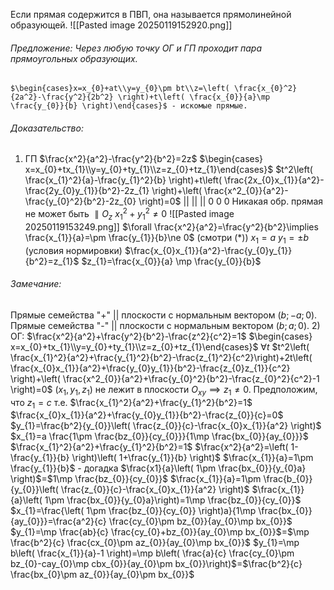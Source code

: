 
Если прямая содержится в ПВП, она называется прямолинейной образующей.
![[Pasted image 20250119152920.png]]

###### Предложение: Через любую точку ОГ и ГП проходит пара прямоугольных образующих.
	$\begin{cases}x=x_{0}+at\\y=y_{0}\pm bt\\z=\left( \frac{x_{0}^2}{2a^2}-\frac{y^2}{2b^2} \right)+t\left( \frac{x_{0}}{a}\mp \frac{y_{0}}{b} \right)\end{cases}$ - искомые прямые.
###### Доказательство: 
1) ГП $\frac{x^2}{a^2}-\frac{y^2}{b^2}=2z$ 
$\begin{cases} x=x_{0}+tx_{1}\\y=y_{0}+ty_{1}\\z=z_{0}+tz_{1}\end{cases}$
$t^2\left( \frac{x_{1}^2}{a}-\frac{y_{1}^2}{b} \right)+t\left( \frac{2x_{0}x_{1}}{a^2}-\frac{2y_{0}y_{1}}{b^2}-2z_{1} \right)+\left( \frac{x^2_{0}}{a^2}-\frac{y_{0}^2}{b^2}-2z_{0} \right)=0$
      ||                              ||                                     ||
      0                             0                                      0
Никакая обр. прямая не может быть $\parallel O_{z}$
$x_{1}^2+y_{1}^2\ne0$
![[Pasted image 20250119153249.png]]
$\forall \frac{x^2}{a^2}=\frac{y^2}{b^2}\implies \frac{x_{1}}{a}=\pm \frac{y_{1}}{b}\ne 0$ (смотри (\*))
$x_{1}=a$
$y_{1}=\pm b$ (условия нормировки)
$\frac{x_{0}x_{1}}{a^2}-\frac{y_{0}y_{1}}{b^2}=z_{1}$
$z_{1}=\frac{x_{0}}{a} \mp \frac{y_{0}}{b}$
###### Замечание: 
Прямые семейства "+" || плоскости с нормальным вектором $(b;-a;0)$.
Прямые семейства "-" || плоскости с нормальным вектором $(b;a;0)$.
2) ОГ: 
$\frac{x^2}{a^2}+\frac{y^2}{b^2}-\frac{z^2}{c^2}=1$
$\begin{cases} x=x_{0}+tx_{1}\\y=y_{0}+ty_{1}\\z=z_{0}+tz_{1}\end{cases}$
$\forall t$
$t^2\left( \frac{x_{1}^2}{a^2}+\frac{y_{1}^2}{b^2}-\frac{z_{1}^2}{c^2}\right)+2t\left( \frac{x_{0}x_{1}}{a^2}+\frac{y_{0}y_{1}}{b^2}-\frac{z_{0}z_{1}}{c^2} \right)+\left( \frac{x^2_{0}}{a^2}+\frac{y_{0}^2}{b^2}-\frac{z_{0}^2}{c^2}-1 \right)=0$
$(x_{1},y_{1},z_{1})$ не лежит в плоскости $O_{xy}\implies z_{1}\ne 0$. Предположим, что $z_{1}=c$
т.е. $\frac{x_{1}^2}{a^2}+\frac{y_{1}^2}{b^2}=1$           $\frac{x_{0}x_{1}}{a^2}+\frac{y_{0}y_{1}}{b^2}-\frac{z_{0}}{c}=0$         
$y_{1}=\frac{b^2}{y_{0}}\left( \frac{z_{0}}{c}-\frac{x_{0}x_{1}}{a^2} \right)$
$x_{1}=a \frac{1\pm \frac{bz_{0}}{cy_{0}}}{1\mp \frac{bx_{0}}{ay_{0}}}$
$\frac{x_{1}^2}{a^2}+\frac{y_{1}^2}{b^2}=1$
$\frac{x^2}{a^2}=\left( 1-\frac{y_{1}}{b} \right)\left( 1+\frac{y_{1}}{b} \right)$
$\frac{x_{1}}{a}=1\pm \frac{y_{1}}{b}$ - догадка
$\frac{x1}{a}\left( 1\pm \frac{bx_{0}}{y_{0}a} \right)$=$1\mp \frac{bz_{0}}{cy_{0}}$ 
$\frac{x_{1}}{a}=1\pm \frac{b_{0}}{y_{0}}\left( \frac{z_{0}}{c}-\frac{x_{0}x_{1}}{a^2} \right)$
$\frac{x_{1}}{a}\left( 1\pm \frac{bx_{0}}{y_{0}a}\right)=1\mp \frac{bz_{0}}{cy_{0}}$
$x_{1}=\frac{\left( 1\pm \frac{bz_{0}}{cy_{0}} \right)a}{1\mp \frac{bx_{0}}{ay_{0}}}=\frac{a^2}{c} \frac{cy_{0}\pm bz_{0}}{ay_{0}\mp bx_{0}}$ 
$y_{1}=\mp \frac{ab}{c} \frac{cy_{0}+bz_{0}}{ay_{0}\mp bx_{0}}$=$\mp \frac{b^2}{c} \frac{cx_{0}\pm az_{0}}{ay_{0}\mp bx_{0}}$
$y_{1}=\mp b\left( \frac{x_{1}}{a}-1 \right)=\mp b\left( \frac{a}{c} \frac{cy_{0}\pm bz_{0}-cay_{0}\mp cbx_{0}}{ay_{0}\pm bx_{0}}\right)$=$\frac{b^2}{c} \frac{bx_{0}\pm az_{0}}{ay_{0}\pm bx_{0}}$
